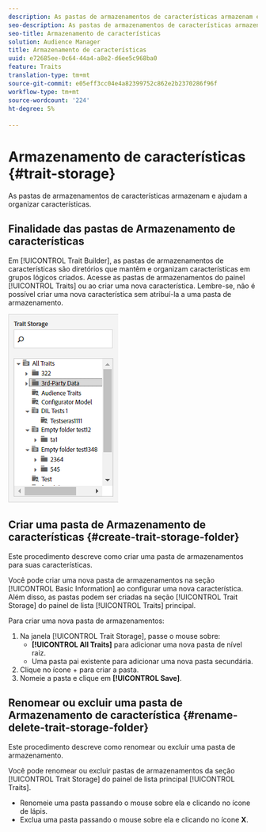 ```yaml
---
description: As pastas de armazenamentos de características armazenam e ajudam a organizar características.
seo-description: As pastas de armazenamentos de características armazenam e ajudam a organizar características.
seo-title: Armazenamento de características
solution: Audience Manager
title: Armazenamento de características
uuid: e72685ee-0c64-44a4-a8e2-d6ee5c968ba0
feature: Traits
translation-type: tm+mt
source-git-commit: e05eff3cc04e4a82399752c862e2b2370286f96f
workflow-type: tm+mt
source-wordcount: '224'
ht-degree: 5%

---
```



# Armazenamento de características {#trait-storage}

As pastas de armazenamentos de características armazenam e ajudam a organizar características.

<!-- c_tb_storage.xml -->

## Finalidade das pastas de Armazenamento de características

Em [!UICONTROL Trait Builder], as pastas de armazenamentos de características são diretórios que mantêm e organizam características em grupos lógicos criados. Acesse as pastas de armazenamentos do painel [!UICONTROL Traits] ou ao criar uma nova característica. Lembre-se, não é possível criar uma nova característica sem atribuí-la a uma pasta de armazenamento.

![](assets/tb_storage.png)

## Criar uma pasta de Armazenamento de características {#create-trait-storage-folder}

Este procedimento descreve como criar uma pasta de armazenamentos para suas características.

<!-- t_tb_create_storage.xml -->

Você pode criar uma nova pasta de armazenamentos na seção [!UICONTROL Basic Information] ao configurar uma nova característica. Além disso, as pastas podem ser criadas na seção [!UICONTROL Trait Storage] do painel de lista [!UICONTROL Traits] principal.

Para criar uma nova pasta de armazenamentos:

1. Na janela [!UICONTROL Trait Storage], passe o mouse sobre:
   * **[!UICONTROL All Traits]** para adicionar uma nova pasta de nível raiz.
   * Uma pasta pai existente para adicionar uma nova pasta secundária.
1. Clique no ícone + para criar a pasta.
1. Nomeie a pasta e clique em **[!UICONTROL Save]**.

## Renomear ou excluir uma pasta de Armazenamento de característica {#rename-delete-trait-storage-folder}

Este procedimento descreve como renomear ou excluir uma pasta de armazenamento.

<!-- t_tb_rename_delete_storage.xml -->

Você pode renomear ou excluir pastas de armazenamentos da seção [!UICONTROL Trait Storage] do painel de lista principal [!UICONTROL Traits].

* Renomeie uma pasta passando o mouse sobre ela e clicando no ícone de lápis.
* Exclua uma pasta passando o mouse sobre ela e clicando no ícone **X**.